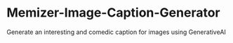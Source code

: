 # Memizer-Image-Caption-Generator
Generate an interesting and comedic caption for images  using GenerativeAI
